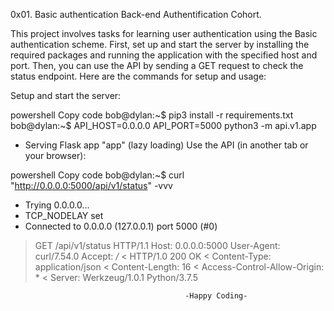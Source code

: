 0x01. Basic authentication Back-end Authentification Cohort.              

This project involves tasks for learning user authentication using the Basic authentication scheme. First, set up and start the server by installing the required packages and running the application with the specified host and port. Then, you can use the API by sending a GET request to check the status endpoint. Here are the commands for setup and usage:

Setup and start the server:

powershell
Copy code
bob@dylan:~$ pip3 install -r requirements.txt
bob@dylan:~$ API_HOST=0.0.0.0 API_PORT=5000 python3 -m api.v1.app
 * Serving Flask app "app" (lazy loading)
Use the API (in another tab or your browser):

powershell
Copy code
bob@dylan:~$ curl "http://0.0.0.0:5000/api/v1/status" -vvv
*   Trying 0.0.0.0...
* TCP_NODELAY set
* Connected to 0.0.0.0 (127.0.0.1) port 5000 (#0)
> GET /api/v1/status HTTP/1.1
> Host: 0.0.0.0:5000
> User-Agent: curl/7.54.0
> Accept: */*
< HTTP/1.0 200 OK
< Content-Type: application/json
< Content-Length: 16
< Access-Control-Allow-Origin: *
< Server: Werkzeug/1.0.1 Python/3.7.5

                                           -Happy Coding-

